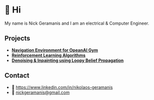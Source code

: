 # :wave: Hi

My name is Nick Geramanis and I am an electrical & Computer Engineer.

## Projects

- [**Navigation Environment for OpeanAI Gym**](https://nickgeramanis.github.io/gym-navigation)
- [**Reinforcement Learning Algorithms**](https://nickgeramanis.github.io/rl-algorithms)
- [**Denoising & Inpainting using Loopy Belief Propagation**](https://nickgeramanis.github.io/denoising-inpainting-lbp)

## Contact
- :link: https://www.linkedin.com/in/nikolaos-geramanis
- :email: nickgeramanis@gmail.com
